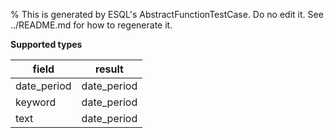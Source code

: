 % This is generated by ESQL's AbstractFunctionTestCase. Do no edit it. See ../README.md for how to regenerate it.

**Supported types**

| field | result |
| --- | --- |
| date_period | date_period |
| keyword | date_period |
| text | date_period |

